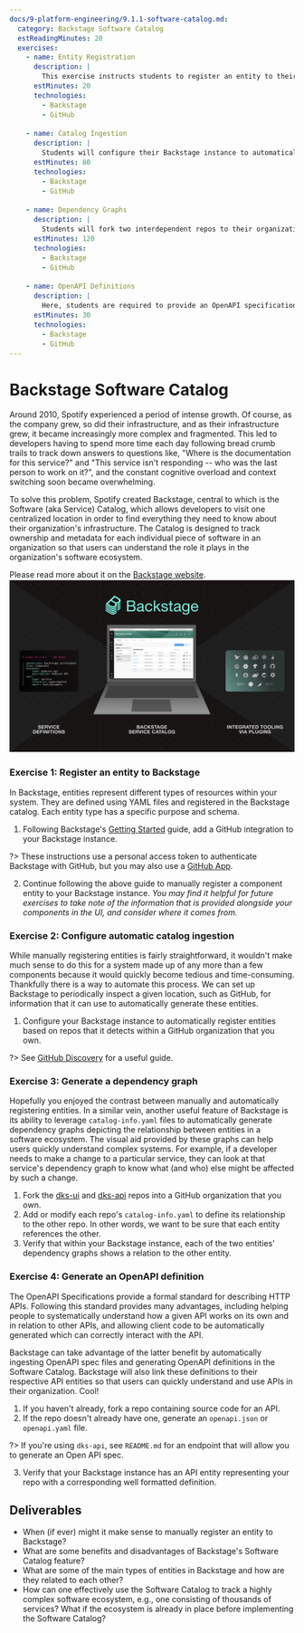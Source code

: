 ```yaml
---
docs/9-platform-engineering/9.1.1-software-catalog.md:
  category: Backstage Software Catalog
  estReadingMinutes: 20
  exercises:
    - name: Entity Registration
      description: |
        This exercise instructs students to register an entity to their local Backstage instance.  The entity should correspond to a repo belonging to a GitHub organization that the student owns.  This exercise will require students to configure their Backstage instance to have the permissions needed to access their GitHub organization and will help pave the way for the following exercise.
      estMinutes: 20
      technologies:
        - Backstage
        - GitHub
        
    - name: Catalog Ingestion
      description: |
        Students will configure their Backstage instance to automatically perform read operations on a given GitHub organization and ingest `catalog-info.yaml` files existing in that organization in order to automatically register entities.  They will need to configure GitHub as a catalog and ensure that their Backstage instance combs their organization for the correct file(s) at an appropriate interval.
      estMinutes: 80
      technologies:
        - Backstage
        - GitHub

    - name: Dependency Graphs
      description: |
        Students will fork two interdependent repos to their organization and ensure that their Backstage instance recognizes the two repos while also displaying the repos' interdependence via the "Relations" section of their overviews in the UI.  This requires a thorough understanding of the available fields in `catalog-info.yaml` files along with a Backstage app's configuration file.  
      estMinutes: 120
      technologies:
        - Backstage
        - GitHub

    - name: OpenAPI Definitions
      description: |
        Here, students are required to provide an OpenAPI specification which their Backstage instance can ingest and associate with a definition for an API having source code in a repo owned by the student's organization.  Students may use a repo that already has an Open API spec file or they may generate the necessary spec data from an API.  
      estMinutes: 30
      technologies:
        - Backstage
        - GitHub
---
```


# Backstage Software Catalog

Around 2010, Spotify experienced a period of intense growth.  Of course, as the company grew, so did their infrastructure, and as their infrastructure grew, it became increasingly more complex and fragmented.  This led to developers having to spend more time each day following bread crumb trails to track down answers to questions like, "Where is the documentation for this service?" and "This service isn't responding -- who was the last person to work on it?", and the constant cognitive overload and context switching soon became overwhelming.  

To solve this problem, Spotify created Backstage, central to which is the Software (aka Service) Catalog, which allows developers to visit one centralized location in order to find everything they need to know about their organization's infrastructure.  The Catalog is designed to track ownership and metadata for each individual piece of software in an organization so that users can understand the role it plays in the organization's software ecosystem.

Please read more about it on the [Backstage website](https://backstage.io/docs/features/software-catalog/).
![backstage software catalog](./img9/software-catalog.png ':class=img-center :alt= Backstage Software Catalog')

### Exercise 1: Register an entity to Backstage

In Backstage, entities represent different types of resources within your system.  They are defined using YAML files and registered in the Backstage catalog.  Each entity type has a specific purpose and schema.  

1. Following Backstage's [Getting Started](https://backstage.spotify.com/learn/standing-up-backstage/putting-backstage-into-action/8-integration/) guide, add a GitHub integration to your Backstage instance.

  ?> These instructions use a personal access token to authenticate Backstage with GitHub, but you may also use a [GitHub App](https://backstage.io/docs/integrations/github/github-apps).  

2. Continue following the above guide to manually register a component entity to your Backstage instance.  *You may find it helpful for future exercises to take note of the information that is provided alongside your components in the UI, and consider where it comes from.*

### Exercise 2: Configure automatic catalog ingestion

While manually registering entities is fairly straightforward, it wouldn't make much sense to do this for a system made up of any more than a few components because it would quickly become tedious and time-consuming.  Thankfully there is a way to automate this process.  We can set up Backstage to periodically inspect a given location, such as GitHub, for information that it can use to automatically generate these entities.  

1. Configure your Backstage instance to automatically register entities based on repos that it detects within a GitHub organization that you own.  

  ?> See [GitHub Discovery](https://backstage.io/docs/integrations/github/discovery/) for a useful guide.

### Exercise 3: Generate a dependency graph

Hopefully you enjoyed the contrast between manually and automatically registering entities.  In a similar vein, another useful feature of Backstage is its ability to leverage `catalog-info.yaml` files to automatically generate dependency graphs depicting the relationship between entities in a software ecosystem.  The visual aid provided by these graphs can help users quickly understand complex systems.  For example, if a developer needs to make a change to a particular service, they can look at that service's dependency graph to know what (and who) else might be affected by such a change.

1. Fork the [dks-ui](https://github.com/liatrio/dks-ui) and [dks-api](https://github.com/liatrio/dks-api) repos into a GitHub organization that you own.
2. Add or modify each repo's `catalog-info.yaml` to define its relationship to the other repo.  In other words, we want to be sure that each entity references the other.
3. Verify that within your Backstage instance, each of the two entities' dependency graphs shows a relation to the other entity.

### Exercise 4: Generate an OpenAPI definition

The OpenAPI Specifications provide a formal standard for describing HTTP APIs.  Following this standard provides many advantages, including helping people to systematically understand how a given API works on its own and in relation to other APIs, and allowing client code to be automatically generated which can correctly interact with the API.  

Backstage can take advantage of the latter benefit by automatically ingesting OpenAPI spec files and generating OpenAPI definitions in the Software Catalog.  Backstage will also link these definitions to their respective API entities so that users can quickly understand and use APIs in their organization.  Cool!

1. If you haven't already, fork a repo containing source code for an API.
2. If the repo doesn't already have one, generate an `openapi.json` or `openapi.yaml` file.

  ?> If you're using `dks-api`, see `README.md` for an endpoint that will allow you to generate an Open API spec.

3. Verify that your Backstage instance has an API entity representing your repo with a corresponding well formatted definition.

## Deliverables

- When (if ever) might it make sense to manually register an entity to Backstage?
- What are some benefits and disadvantages of Backstage's Software Catalog feature?
- What are some of the main types of entities in Backstage and how are they related to each other?
- How can one effectively use the Software Catalog to track a highly complex software ecosystem, e.g., one consisting of thousands of services?  What if the ecosystem is already in place before implementing the Software Catalog?
